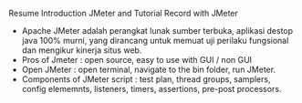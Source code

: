 Resume Introduction JMeter and Tutorial Record with JMeter

- Apache JMeter adalah perangkat lunak sumber terbuka, aplikasi destop java 100% murni, yang dirancang untuk memuat uji perilaku fungsional dan mengikur kinerja situs web. 
- Pros of Jmeter : open source, easy to use with GUI / non GUI 
- Open JMeter : open terminal, navigate to the bin folder, run JMeter. 
- Components of JMeter script : test plan, thread groups, samplers, config elememnts, listeners, timers, assertions, pre-post processors. 